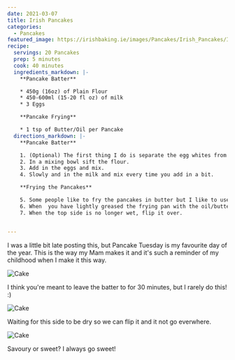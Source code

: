 ```yaml
---
date: 2021-03-07
title: Irish Pancakes
categories:
  - Pancakes
featured_image: https://irishbaking.ie/images/Pancakes/Irish_Pancakes/Image_4.jpg
recipe:
  servings: 20 Pancakes
  prep: 5 minutes
  cook: 40 minutes
  ingredients_markdown: |-
    **Pancake Batter**

    * 450g (16oz) of Plain Flour
    * 450-600ml (15-20 fl oz) of milk
    * 3 Eggs

    **Pancake Frying**

    * 1 tsp of Butter/Oil per Pancake
  directions_markdown: |-
    **Pancake Batter**

    1. (Optional) The first thing I do is separate the egg whites from the egg yoke and then beat the egg whites with an electric whisk until I have stiff white peaks. 
    2. In a mixing bowl sift the flour.
    3. Add in the eggs and mix.
    4. Slowly and in the milk and mix every time you add in a bit.

    **Frying the Pancakes**

    5. Some people like to fry the pancakes in butter but I like to use Olive Oil. (Probably not the healthiest)
    6. When  you have lightly greased the frying pan with the oil/butter and it has come to temperature, add some of the pancake batter.
    7. When the top side is no longer wet, flip it over.


---
```

I was a little bit late posting this, but Pancake Tuesday is my favourite day of the year. This is the way my Mam makes it and it's such a reminder of my childhood when I make it this way.

![Cake](https://irishbaking.ie/images/Pancakes/Irish_Pancakes/Image_1.jpg)

I think you're meant to leave the batter to for 30 minutes, but I rarely do this! :)

![Cake](https://irishbaking.ie/images/Pancakes/Irish_Pancakes/Image_2.jpg)

Waiting for this side to be dry so we can flip it and it not go everwhere.

![Cake](https://irishbaking.ie/images/Pancakes/Irish_Pancakes/Image_3.jpg)

Savoury or sweet? I always go sweet!
